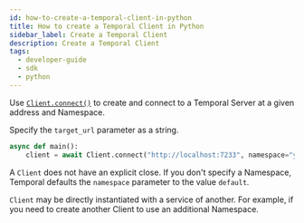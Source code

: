 ```yaml
---
id: how-to-create-a-temporal-client-in-python
title: How to create a Temporal Client in Python
sidebar_label: Create a Temporal Client
description: Create a Temporal Client
tags:
  - developer-guide
  - sdk
  - python
---
```


Use [`Client.connect()`](https://python.temporal.io/temporalio.client.client#connect) to create and connect to a Temporal Server at a given address and Namespace.

Specify the `target_url` parameter as a string.

```python
async def main():
    client = await Client.connect("http://localhost:7233", namespace="your-namespace")
```

A `Client` does not have an explicit close.
If you don't specify a Namespace, Temporal defaults the `namespace` parameter to the value `default`.

`Client` may be directly instantiated with a service of another. For example, if you need to create another Client to use an additional Namespace.
